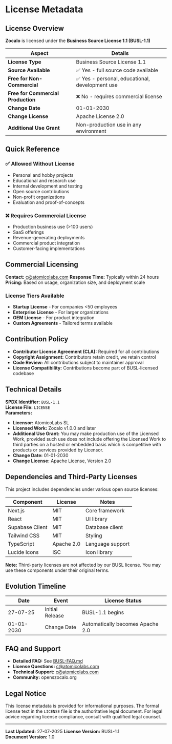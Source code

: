 # License Metadata

## License Overview

**Zocalo** is licensed under the **Business Source License 1.1 (BUSL-1.1)**

| Aspect | Details |
|--------|---------|
| **License Type** | Business Source License 1.1 |
| **Source Available** | ✅ Yes - full source code available |
| **Free for Non-Commercial** | ✅ Yes - personal, educational, development use |
| **Free for Commercial Production** | ❌ No - requires commercial license |
| **Change Date** | 01-01-2030 |
| **Change License** | Apache License 2.0 |
| **Additional Use Grant** | Non-production use in any environment |

## Quick Reference

### ✅ Allowed Without License
- Personal and hobby projects
- Educational and research use
- Internal development and testing
- Open source contributions
- Non-profit organizations
- Evaluation and proof-of-concepts

### ❌ Requires Commercial License
- Production business use (>100 users)
- SaaS offerings
- Revenue-generating deployments
- Commercial product integration
- Customer-facing implementations

## Commercial Licensing

**Contact:** c@atomicolabs.com 
**Response Time:** Typically within 24 hours  
**Pricing:** Based on usage, organization size, and deployment scale

### License Tiers Available
- **Startup License** - For companies <50 employees
- **Enterprise License** - For larger organizations
- **OEM License** - For product integration
- **Custom Agreements** - Tailored terms available

## Contribution Policy

- **Contributor License Agreement (CLA):** Required for all contributions
- **Copyright Assignment:** Contributors retain credit, we retain control
- **Code Review:** All contributions subject to maintainer approval
- **License Compatibility:** Contributions become part of BUSL-licensed codebase

## Technical Details

**SPDX Identifier:** `BUSL-1.1`  
**License File:** `LICENSE`  
**Parameters:**
- **Licensor:** AtomicoLabs SL
- **Licensed Work:** Zocalo v1.0.0 and later
- **Additional Use Grant:** You may make production use of the Licensed Work, provided such use does not include offering the Licensed Work to third parties on a hosted or embedded basis which is competitive with products or services provided by Licensor.
- **Change Date:** 01-01-2030
- **Change License:** Apache License, Version 2.0

## Dependencies and Third-Party Licenses

This project includes dependencies under various open source licenses:

| Component | License | Notes |
|-----------|---------|-------|
| Next.js | MIT | Core framework |
| React | MIT | UI library |
| Supabase Client | MIT | Database client |
| Tailwind CSS | MIT | Styling |
| TypeScript | Apache 2.0 | Language support |
| Lucide Icons | ISC | Icon library |

**Note:** Third-party licenses are not affected by our BUSL license. You may use these components under their original terms.

## Evolution Timeline

| Date | Event | License Status |
|------|-------|----------------|
| 27-07-25 | Initial Release | BUSL-1.1 begins |
| 01-01-2030 | Change Date | Automatically becomes Apache 2.0 |

## FAQ and Support

- **Detailed FAQ:** See [BUSL-FAQ.md](./BUSL-FAQ.md)
- **License Questions:** c@atomicolabs.com
- **Technical Support:** c@atomicolabs.com
- **Community:** openszocalo.org

## Legal Notice

This license metadata is provided for informational purposes. The formal license text in the `LICENSE` file is the authoritative legal document. For legal advice regarding license compliance, consult with qualified legal counsel.

---

**Last Updated:** 27-07-2025
**License Version:** BUSL-1.1  
**Document Version:** 1.0 